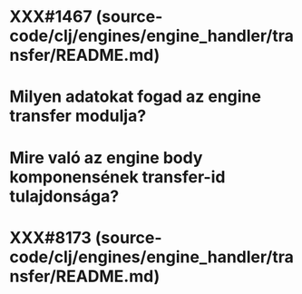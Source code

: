 
# XXX#1467 (source-code/clj/engines/engine_handler/transfer/README.md)
# Milyen adatokat fogad az engine transfer modulja?



# Mire való az engine body komponensének transfer-id tulajdonsága?
# XXX#8173 (source-code/clj/engines/engine_handler/transfer/README.md)  
